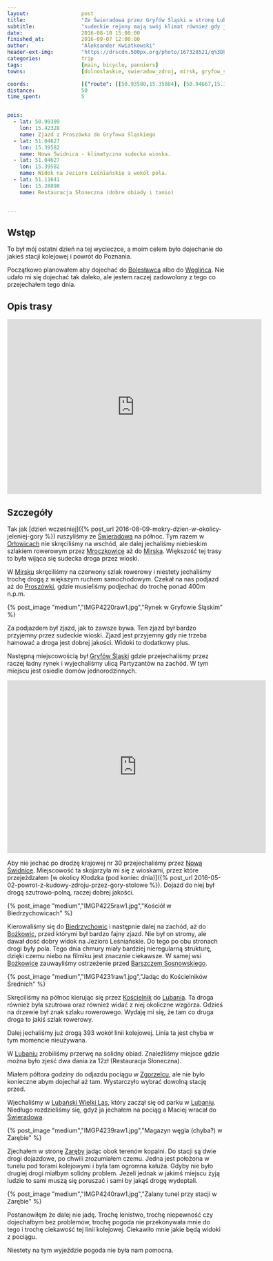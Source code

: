 ```yaml
---
layout:                 post
title:                  "Ze Świeradowa przez Gryfów Śląski w stronę Lubania"
subtitle:               "sudeckie rejony mają swój klimat również gdy jest szaro"
date:                   2016-08-10 15:00:00
finished_at:            2016-09-07 12:00:00
author:                 "Aleksander Kwiatkowski"
header-ext-img:         "https://drscdn.500px.org/photo/167328521/q%3D80_m%3D2000/2450cb024d985e0f4f52a3ca374a441e"
categories:             trip
tags:                   [main, bicycle, panniers]
towns:                  [dolnoslaskie, swieradow_zdroj, mirsk, gryfow_slaski, olszyna, lesna, luban, platerowka, siekierczyn]

coords:                 [{"route": [[50.93580,15.35884], [50.94667,15.36571], [50.96353,15.38382], [50.97067,15.38622], [50.98002,15.39884], [50.98985,15.42210], [51.00627,15.42527], [51.01146,15.42210], [51.01178,15.41746], [51.02836,15.41575], [51.03057,15.39935], [51.03548,15.40279], [51.04622,15.39532], [51.03980,15.38476], [51.03980,15.38004], [51.03619,15.37043], [51.03602,15.32022], [51.03667,15.30812], [51.05221,15.30915], [51.06586,15.29121], [51.07611,15.29558], [51.09304,15.29876], [51.09961,15.29464], [51.10694,15.29215], [51.11745,15.28915], [51.11497,15.28322], [51.11023,15.27996], [51.10393,15.26700], [51.09040,15.26185], [51.07977,15.23044], [51.09315,15.22452], [51.09525,15.21967], [51.09773,15.22070], [51.09813,15.21606], [51.10287,15.21572]], "type": "bicycle"}]
distance:               50
time_spent:             5


pois:
  - lat: 50.99309
    lon: 15.42328
    name: Zjazd z Proszówka do Gryfowa Śląskiego
  - lat: 51.04627
    lon: 15.39582  
    name: Nowa Świdnica - klimatyczna sudecka wioska.
  - lat: 51.04627
    lon: 15.39582  
    name: Widok na Jezioro Leśniańskie a wokół pola.
  - lat: 51.11641
    lon: 15.28898
    name: Restauracja Słoneczna (dobre obiady i tanio)


---
```


[wiki-orlowice]: https://pl.wikipedia.org/wiki/Or%C5%82owice
[wiki-krobica]: https://pl.wikipedia.org/wiki/Krobica
[wiki-gory-izerskie]: https://pl.wikipedia.org/wiki/G%C3%B3ry_Izerskie
[wiki-jelenia-gora]: https://pl.wikipedia.org/wiki/Jelenia_G%C3%B3ra
[wiki-gierczyn]: https://pl.wikipedia.org/wiki/Gierczyn_(wojew%C3%B3dztwo_dolno%C5%9Bl%C4%85skie)
[wiki-przecznica]: https://pl.wikipedia.org/wiki/Przecznica_(wojew%C3%B3dztwo_dolno%C5%9Bl%C4%85skie)
[wiki-wies-lancuchowa]: https://pl.wikipedia.org/wiki/%C5%81a%C5%84cuch%C3%B3wka
[wiki-swieradow]: https://pl.wikipedia.org/wiki/%C5%9Awierad%C3%B3w-Zdr%C3%B3j
[wiki-rebiszow]: https://pl.wikipedia.org/wiki/R%C4%99bisz%C3%B3w
[wiki-stara-kamienica]: https://pl.wikipedia.org/wiki/Stara_Kamienica
[wiki-mala-kamienica]: https://pl.wikipedia.org/wiki/Ma%C5%82a_Kamienica
[wiki-barcinek]: https://pl.wikipedia.org/wiki/Barcinek_(wojew%C3%B3dztwo_dolno%C5%9Bl%C4%85skie)
[wiki-pilchowice]: https://pl.wikipedia.org/wiki/Pilchowice_(wojew%C3%B3dztwo_dolno%C5%9Bl%C4%85skie)
[wiki-zapora-pilchowice]: https://pl.wikipedia.org/wiki/Zapora_Pilchowice
[wiki-siedlecin]: https://pl.wikipedia.org/wiki/Siedl%C4%99cin
[wiki-czernica]: https://pl.wikipedia.org/wiki/Czernica_(powiat_jeleniog%C3%B3rski)
[wiki-jezow-sudecki]: https://pl.wikipedia.org/wiki/Je%C5%BC%C3%B3w_Sudecki
[wiki-pilchowice-zapora]: https://pl.wikipedia.org/wiki/Pilchowice_Zapora
[wiki-pogorze-izerskie]: https://pl.wikipedia.org/wiki/Pog%C3%B3rze_Izerskie
[wiki-szklarska-poreba]: https://pl.wikipedia.org/wiki/Szklarska_Por%C4%99ba
[wiki-sudety]: https://pl.wikipedia.org/wiki/Sudety

[wiki-mroczkowice]: https://pl.wikipedia.org/wiki/Mroczkowice_(wojew%C3%B3dztwo_dolno%C5%9Bl%C4%85skie)
[wiki-boleslawiec]: https://pl.wikipedia.org/wiki/Boles%C5%82awiec
[wiki-wegliniec]: https://pl.wikipedia.org/wiki/W%C4%99gliniec
[wiki-mirsk]: https://pl.wikipedia.org/wiki/Mirsk
[wiki-proszowka]: https://pl.wikipedia.org/wiki/Prosz%C3%B3wka
[wiki-gryfow-slaski]: https://pl.wikipedia.org/wiki/Gryf%C3%B3w_%C5%9Al%C4%85ski
[wiki-nowa-swidnica]: https://pl.wikipedia.org/wiki/Nowa_%C5%9Awidnica
[wiki-biedrzychowice]: https://pl.wikipedia.org/wiki/Biedrzychowice_(wojew%C3%B3dztwo_dolno%C5%9Bl%C4%85skie)
[wiki-bozkowice]: https://pl.wikipedia.org/wiki/Bo%C5%BCkowice
[wiki-koscielnik]: https://pl.wikipedia.org/wiki/Ko%C5%9Bcielnik_(wojew%C3%B3dztwo_dolno%C5%9Bl%C4%85skie)
[wiki-luban]: https://pl.wikipedia.org/wiki/Luba%C5%84_(wojew%C3%B3dztwo_dolno%C5%9Bl%C4%85skie)
[wiki-zgorzelec]: https://pl.wikipedia.org/wiki/Zgorzelec
[wiki-zareba]: https://pl.wikipedia.org/wiki/Zar%C4%99ba_(wojew%C3%B3dztwo_dolno%C5%9Bl%C4%85skie)
[wiki-barszcz-s]: https://pl.wikipedia.org/wiki/Barszcz_Sosnowskiego

Wstęp
-----

To był mój ostatni dzień na tej wycieczce, a moim celem było dojechanie
do jakieś stacji kolejowej i powrót do Poznania.

Początkowo planowałem aby dojechać do [Bolesławca][wiki-boleslawiec] albo do
[Węglińca][wiki-wegliniec]. Nie udało mi się dojechać tak daleko, ale jestem
raczej zadowolony z tego co przejechałem tego dnia.

Opis trasy
----------

<iframe height='405' width='590' frameborder='0' allowtransparency='true' scrolling='no' src='https://www.strava.com/activities/671669877/embed/6c3366c41ab327b2f38a540cbc28e8bf1b9f442e'></iframe>

Szczegóły
---------

Tak jak [dzień wcześniej]({% post_url 2016-08-09-mokry-dzien-w-okolicy-jeleniej-gory %})
ruszyliśmy ze [Świeradowa][wiki-swieradow] na północ. Tym razem w [Orłowicach][wiki-orlowice]
nie skręciliśmy na wschód, ale dalej jechaliśmy niebieskim szlakiem rowerowym przez
[Mroczkowice][wiki-mroczkowice] aż do [Mirska][wiki-mirsk].
Większość tej trasy to była wijąca się sudecka droga przez wioski.

W [Mirsku][wiki-mirsk] skręciliśmy na czerwony szlak rowerowy i niestety jechaliśmy
trochę drogą z większym ruchem samochodowym. Czekał na nas podjazd aż do
[Proszówki][wiki-proszowka], gdzie musieliśmy podjechać do trochę ponad 400m n.p.m.

{% post_image "medium","IMGP4220raw1.jpg","Rynek w Gryfowie Śląskim" %}

Za podjazdem był zjazd, jak to zawsze bywa.
Ten zjazd był bardzo przyjemny przez sudeckie wioski. Zjazd jest przyjemny gdy nie
trzeba hamować a droga jest dobrej jakości. Widoki to dodatkowy plus.

Następną miejscowością był [Gryfów Śląski][wiki-gryfow-slaski] gdzie przejechaliśmy
przez raczej ładny rynek i wyjechaliśmy ulicą Partyzantów na zachód. W tym
miejscu jest osiedle domów jednorodzinnych.

<div class="vimeo"><iframe src='http://player.vimeo.com/video/181651825' width="600" height="400" frameborder="0" webkitAllowFullScreen mozallowfullscreen allowFullScreen> </iframe></div>

Aby nie jechać po drodzę krajowej nr 30 przejechaliśmy przez
[Nową Świdnicę][wiki-nowa-swidnica]. Miejscowość ta skojarzyła mi się z wioskami,
przez które przejeżdzałem
[w okolicy Kłodzka (pod koniec dnia)]({% post_url 2016-05-02-powrot-z-kudowy-zdroju-przez-gory-stolowe %}).
Dojazd do niej był drogą szutrowo-polną, raczej dobrej jakości.

{% post_image "medium","IMGP4225raw1.jpg","Kościół w Biedrzychowicach" %}

Kierowaliśmy się do [Biedrzychowic][wiki-biedrzychowice] i następnie dalej na zachód,
aż do [Bożkowic][wiki-bozkowice], przed którymi był bardzo fajny zjazd. Nie był on
stromy, ale dawał dość dobry widok na Jezioro Leśniańskie. Do tego po obu stronach
drogi były pola. Tego dnia chmury miały bardziej nieregularną strukturę, dzięki
czemu niebo na filmiku jest znacznie ciekawsze.
W samej wsi [Bożkowice][wiki-bozkowice] zauwayliśmy ostrzeżenie przed
[Barszczem Sosnowskiego][wiki-barszcz-s].

{% post_image "medium","IMGP4231raw1.jpg","Jadąc do Kościelników Średnich" %}

Skręciliśmy na północ kierując się przez [Kościelnik][wiki-koscielnik] do
[Lubania][wiki-luban]. Ta droga również była szutrowa oraz również widać z niej
okoliczne wzgórza. Gdzieś na drzewie był znak szlaku rowerowego. Wydaję mi się, że
tam co druga droga to jakiś szlak rowerowy.

Dalej jechaliśmy już drogą 393 wokół linii kolejowej. Linia ta jest chyba w tym
momencie nieużywana.

W [Lubaniu][wiki-luban] zrobiliśmy przerwę na solidny obiad.
Znaleźliśmy miejsce gdzie można było zjeść dwa dania za 12zł
(Restauracja Słoneczna).

Miałem półtora godziny do odjazdu pociągu w [Zgorzelcu][wiki-zgorzelec],
ale nie było konieczne abym dojechał aż tam. Wystarczyło wybrać dowolną stację
przed.

[map-lubanski-las]: http://wikimapia.org/15374323/pl/Luba%C5%84ski-Wielki-Las

Wjechaliśmy w [Lubański Wielki Las][map-lubanski-las], który zaczął się od
parku w [Lubaniu][wiki-luban]. Niedługo rozdzieliśmy się, gdyż ja jechałem na pociąg
a Maciej wracał do [Świeradowa][wiki-swieradow].

{% post_image "medium","IMGP4239raw1.jpg","Magazyn węgla (chyba?) w Zarębie" %}

Zjechałem w stronę [Zaręby][wiki-zareba] jadąc obok terenów kopalni.
Do stacji są dwie drogi dojazdowe, po chwili zrozumiałem czemu. Jedna jest
położona w tunelu pod torami kolejowymi i była tam ogromna kałuża.
Gdyby nie było drugiej drogi miałbym solidny problem. Jeżeli jednak w jakimś
miejscu żyją ludzie to sami muszą się poruszać i sami by jakąś drogę wydeptali.

{% post_image "medium","IMGP4240raw1.jpg","Zalany tunel przy stacji w Zarębie" %}

Postanowiłęm że dalej nie jadę. Trochę lenistwo, trochę niepewność czy dojechałbym
bez problemów,
trochę pogoda nie przekonywała mnie do tego i trochę ciekawość tej linii kolejowej.
Ciekawiło mnie jakie będą widoki z pociągu.

Niestety na tym wyjeździe pogoda nie była nam pomocna.
